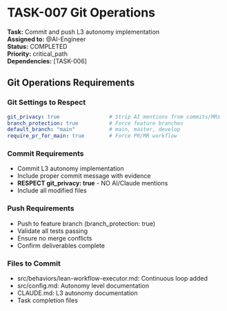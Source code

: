 # TASK-007 Git Operations

**Task:** Commit and push L3 autonomy implementation  
**Assigned to:** @AI-Engineer  
**Status:** COMPLETED  
**Priority:** critical_path  
**Dependencies:** [TASK-006]

## Git Operations Requirements

### Git Settings to Respect
```yaml
git_privacy: true                # Strip AI mentions from commits/MRs
branch_protection: true          # Force feature branches
default_branch: "main"           # main, master, develop
require_pr_for_main: true        # Force PR/MR workflow
```

### Commit Requirements
- Commit L3 autonomy implementation
- Include proper commit message with evidence
- **RESPECT git_privacy: true** - NO AI/Claude mentions
- Include all modified files

### Push Requirements
- Push to feature branch (branch_protection: true)
- Validate all tests passing
- Ensure no merge conflicts
- Confirm deliverables complete

### Files to Commit

- src/behaviors/lean-workflow-executor.md: Continuous loop added
- src/config.md: Autonomy level documentation
- CLAUDE.md: L3 autonomy documentation
- Task completion files